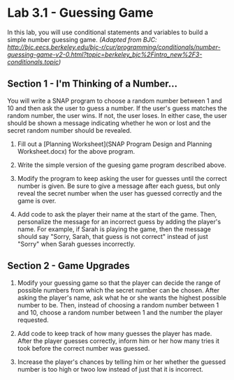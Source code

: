 # Lab 3.1 - Guessing Game
In this lab, you will use conditional statements and variables to build a simple number guessing game.
_(Adapted from BJC: http://bjc.eecs.berkeley.edu/bjc-r/cur/programming/conditionals/number-guessing-game-v2-0.html?topic=berkeley_bjc%2Fintro_new%2F3-conditionals.topic)_

## Section 1 - I'm Thinking of a Number...
You will write a SNAP program to choose a random number between 1 and 10 and then ask the user to guess a number.  If the user's guess matches the random number, the user wins.  If not, the user loses.  In either case, the user should be shown a message indicating whether he won or lost and the secret random number should be revealed.

1. Fill out a [Planning Worksheet](SNAP Program Design and Planning Worksheet.docx) for the above program.

2. Write the simple version of the guesing game program described above.

3. Modify the program to keep asking the user for guesses until the correct number is given.  Be sure to give a message after each guess, but only reveal the secret number when the user has guessed correctly and the game is over.

4. Add code to ask the player their name at the start of the game.  Then, personalize the message for an incorrect guess by adding the player's name.  For example, if Sarah is playing the game, then the message should say "Sorry, Sarah, that guess is not correct" instead of just "Sorry" when Sarah guesses incorrectly.


## Section 2 - Game Upgrades
1. Modify your guessing game so that the player can decide the range of possible numbers from which the secret number can be chosen.  After asking the player's name, ask what he or she wants the highest possible number to be.  Then, instead of choosing a random number between 1 and 10, choose a random number between 1 and the number the player requested.

2. Add code to keep track of how many guesses the player has made.  After the player guesses correctly, inform him or her how many tries it took before the correct number was guessed.

3. Increase the player's chances by telling him or her whether the guessed number is too high or twoo low instead of just that it is incorrect.
